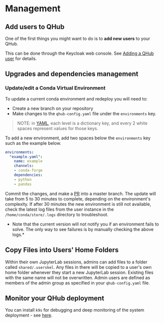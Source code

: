 # Management

## Add users to QHub

One of the first things you might want to do is to **add new users** to your QHub.

This can be done through the Keycloak web console. See [Adding a QHub user](./login.md#adding-a-qhub-user) for details.

## Upgrades and dependencies management

### Update/edit a Conda Virtual Environment

To update a current conda environment and redeploy you will need to:

* Create a new branch on your repository
* Make changes to the `qhub-config.yaml` file under the `environments` key.
> NOTE: in [YAML](https://yaml.org/spec/1.2/spec.html#mapping//),
  each level is a dictionary key, and every 2 white spaces represent values for those keys.

To add a new environment, add two spaces below the `environments` key such as the example below.
```yaml
environments:
  "example.yaml":
    name: example
    channels:
    - conda-forge
    dependencies:
    - python
    - pandas
```

Commit the changes, and make a [PR](https://docs.github.com/en/github/collaborating-with-issues-and-pull-requests/creating-a-pull-request) into a master branch. The update will take from 5 to 30 minutes to complete, depending on the environment's complexity. If after 30 minutes the new environment is still not available, check the latest
log files from the user instance in the `/home/conda/store/.logs` directory to troubleshoot.

* Note that the current version will not notify you if an environment fails to solve. The only way to see failures is by manually checking the above logs.*

## Copy Files into Users' Home Folders

Within their own JupyterLab sessions, admins can add files to a folder called `shared/.userskel`. Any files in there will be copied to a user's own home folder whenever they start a new JupyterLab session. Existing files with the same name will not be overwritten. Admin users are defined as members of the admin group as specified in your `qhub-config.yaml` file.

## Monitor your QHub deployment

You can install `k9s` for debugging and deep monitoring of the system deployment - see [here](../admin_guide/troubleshooting.md).
